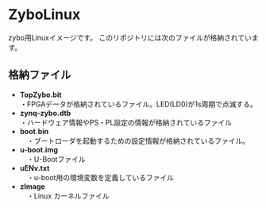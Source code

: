 # ZyboLinux
zybo用Linuxイメージです。
このリポジトリには次のファイルが格納されています。

## 格納ファイル
- **TopZybo.bit** <br>
・FPGAデータが格納されているファイル。LED(LD0)が1s周期で点滅する。
- **zynq-zybo.dtb** <br>
・ハードウェア情報やPS・PL設定の情報が格納されているファイル
- **boot.bin** <br>
　・ブートローダを起動するための設定情報が格納されているファイル。
- **u-boot.img** <br>
　・U-Bootファイル
- **uENv.txt** <br>
　・u-boot用の環境変数を定義しているファイル
- **zImage** <br>
　・Linux カーネルファイル
